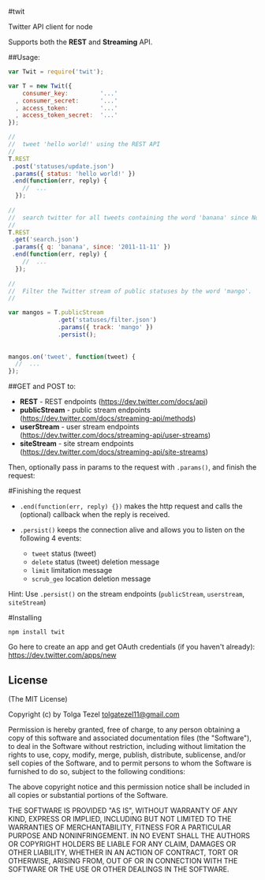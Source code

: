 #twit

Twitter API client for node

Supports both the **REST** and **Streaming** API.

##Usage:

```javascript
var Twit = require('twit');

var T = new Twit({
    consumer_key:         '...'
  , consumer_secret:      '...'
  , access_token:         '...'
  , access_token_secret:  '...'
});

//
//  tweet 'hello world!' using the REST API
//
T.REST
 .post('statuses/update.json')
 .params({ status: 'hello world!' })
 .end(function(err, reply) {
    //  ...
  });
      
//
//  search twitter for all tweets containing the word 'banana' since Nov. 11, 2011
//
T.REST
 .get('search.json')
 .params({ q: 'banana', since: '2011-11-11' })
 .end(function(err, reply) {
    //  ...
  });
      
//
//  Filter the Twitter stream of public statuses by the word 'mango'. 
//

var mangos = T.publicStream
              .get('statuses/filter.json')
              .params({ track: 'mango' })
              .persist();
                    
                    
mangos.on('tweet', function(tweet) {
  //  ...
});

```

##GET and POST to:

* **REST** -              REST endpoints (https://dev.twitter.com/docs/api)
* **publicStream** -      public stream endpoints (https://dev.twitter.com/docs/streaming-api/methods)
* **userStream** -        user stream endpoints (https://dev.twitter.com/docs/streaming-api/user-streams) 
* **siteStream** -        site stream endpoints (https://dev.twitter.com/docs/streaming-api/site-streams)




Then, optionally pass in params to the request with `.params()`, and finish the request:


#Finishing the request

* `.end(function(err, reply) {})`      makes the http request and calls the (optional) callback when the reply is received. 
* `.persist()`                      keeps the connection alive and allows you to listen on the following 4 events:

    * `tweet`            status (tweet)
    * `delete`           status (tweet) deletion message
    * `limit`            limitation message 
    * `scrub_geo`        location deletion message


Hint: Use `.persist()` on the stream endpoints (`publicStream`, `userstream`, `siteStream`)

#Installing

```
npm install twit

```


Go here to create an app and get OAuth credentials (if you haven't already): https://dev.twitter.com/apps/new

## License 

(The MIT License)

Copyright (c) by Tolga Tezel <tolgatezel11@gmail.com>

Permission is hereby granted, free of charge, to any person obtaining a copy
of this software and associated documentation files (the "Software"), to deal
in the Software without restriction, including without limitation the rights
to use, copy, modify, merge, publish, distribute, sublicense, and/or sell
copies of the Software, and to permit persons to whom the Software is
furnished to do so, subject to the following conditions:

The above copyright notice and this permission notice shall be included in
all copies or substantial portions of the Software.

THE SOFTWARE IS PROVIDED "AS IS", WITHOUT WARRANTY OF ANY KIND, EXPRESS OR
IMPLIED, INCLUDING BUT NOT LIMITED TO THE WARRANTIES OF MERCHANTABILITY,
FITNESS FOR A PARTICULAR PURPOSE AND NONINFRINGEMENT. IN NO EVENT SHALL THE
AUTHORS OR COPYRIGHT HOLDERS BE LIABLE FOR ANY CLAIM, DAMAGES OR OTHER
LIABILITY, WHETHER IN AN ACTION OF CONTRACT, TORT OR OTHERWISE, ARISING FROM,
OUT OF OR IN CONNECTION WITH THE SOFTWARE OR THE USE OR OTHER DEALINGS IN
THE SOFTWARE.